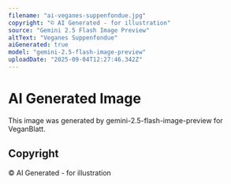 ```yaml
---
filename: "ai-veganes-suppenfondue.jpg"
copyright: "© AI Generated - for illustration"
source: "Gemini 2.5 Flash Image Preview"
altText: "Veganes Suppenfondue"
aiGenerated: true
model: "gemini-2.5-flash-image-preview"
uploadDate: "2025-09-04T12:27:46.342Z"
---
```


# AI Generated Image

This image was generated by gemini-2.5-flash-image-preview for VeganBlatt.

## Copyright
© AI Generated - for illustration
